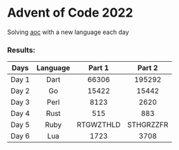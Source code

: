 # Advent of Code 2022

Solving [aoc](https://www.adventofcode.com/) with a new language each day

### Results:

| Days | Language | Part 1 | Part 2 |
|  :--: |  :----:  |  :---:  |  :---:  |
| Day 1 | Dart | 66306 | 195292 | 
| Day 2 |  Go  | 15422 | 15442  |
| Day 3 | Perl | 8123  |  2620  |
| Day 4 | Rust |  515  |  883   |
| Day 5 | Ruby | RTGWZTHLD | STHGRZZFR |
| Day 6 | Lua  | 1723  |  3708  |
